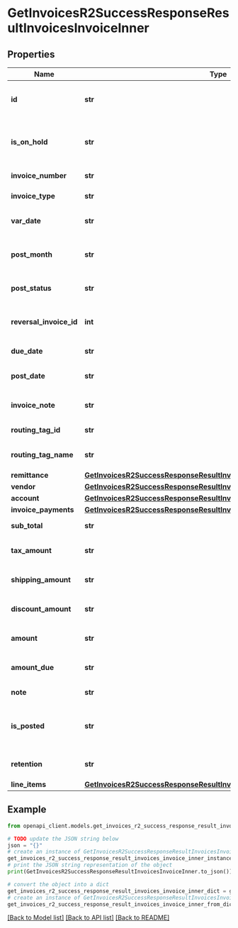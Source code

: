 # GetInvoicesR2SuccessResponseResultInvoicesInvoiceInner


## Properties

Name | Type | Description | Notes
------------ | ------------- | ------------- | -------------
**id** | **str** | Unique identifier for the invoice | 
**is_on_hold** | **str** | Flag indicating whether the invoice is on hold | 
**invoice_number** | **str** | Invoice number | 
**invoice_type** | **str** | Type of the invoice | 
**var_date** | **str** | Date the invoice was created | 
**post_month** | **str** | Month when the invoice was posted | 
**post_status** | **str** | Status of the invoice posting | [optional] 
**reversal_invoice_id** | **int** | ID of the reversal invoice, if applicable | [optional] 
**due_date** | **str** | Due date of the invoice | 
**post_date** | **str** | Date when the invoice was posted | [optional] 
**invoice_note** | **str** | Note related to the invoice | [optional] 
**routing_tag_id** | **str** | Routing tag identifier | [optional] 
**routing_tag_name** | **str** | Name of the routing tag | [optional] 
**remittance** | [**GetInvoicesR2SuccessResponseResultInvoicesInvoiceInnerRemittance**](GetInvoicesR2SuccessResponseResultInvoicesInvoiceInnerRemittance.md) |  | 
**vendor** | [**GetInvoicesR2SuccessResponseResultInvoicesInvoiceInnerVendor**](GetInvoicesR2SuccessResponseResultInvoicesInvoiceInnerVendor.md) |  | 
**account** | [**GetInvoicesR2SuccessResponseResultInvoicesInvoiceInnerAccount**](GetInvoicesR2SuccessResponseResultInvoicesInvoiceInnerAccount.md) |  | [optional] 
**invoice_payments** | [**GetInvoicesR2SuccessResponseResultInvoicesInvoiceInnerInvoicePayments**](GetInvoicesR2SuccessResponseResultInvoicesInvoiceInnerInvoicePayments.md) |  | 
**sub_total** | **str** | Subtotal of the invoice | [optional] 
**tax_amount** | **str** | Tax amount for the invoice | [optional] 
**shipping_amount** | **str** | Shipping amount for the invoice | [optional] 
**discount_amount** | **str** | Discount amount on the invoice | [optional] 
**amount** | **str** | Total amount for the invoice | 
**amount_due** | **str** | Amount due for the invoice | 
**note** | **str** | Invoice note | [optional] 
**is_posted** | **str** | Flag indicating if the invoice has been posted | 
**retention** | **str** | Retention amount for the invoice | [optional] 
**line_items** | [**GetInvoicesR2SuccessResponseResultInvoicesInvoiceInnerLineItems**](GetInvoicesR2SuccessResponseResultInvoicesInvoiceInnerLineItems.md) |  | 

## Example

```python
from openapi_client.models.get_invoices_r2_success_response_result_invoices_invoice_inner import GetInvoicesR2SuccessResponseResultInvoicesInvoiceInner

# TODO update the JSON string below
json = "{}"
# create an instance of GetInvoicesR2SuccessResponseResultInvoicesInvoiceInner from a JSON string
get_invoices_r2_success_response_result_invoices_invoice_inner_instance = GetInvoicesR2SuccessResponseResultInvoicesInvoiceInner.from_json(json)
# print the JSON string representation of the object
print(GetInvoicesR2SuccessResponseResultInvoicesInvoiceInner.to_json())

# convert the object into a dict
get_invoices_r2_success_response_result_invoices_invoice_inner_dict = get_invoices_r2_success_response_result_invoices_invoice_inner_instance.to_dict()
# create an instance of GetInvoicesR2SuccessResponseResultInvoicesInvoiceInner from a dict
get_invoices_r2_success_response_result_invoices_invoice_inner_from_dict = GetInvoicesR2SuccessResponseResultInvoicesInvoiceInner.from_dict(get_invoices_r2_success_response_result_invoices_invoice_inner_dict)
```
[[Back to Model list]](../README.md#documentation-for-models) [[Back to API list]](../README.md#documentation-for-api-endpoints) [[Back to README]](../README.md)


